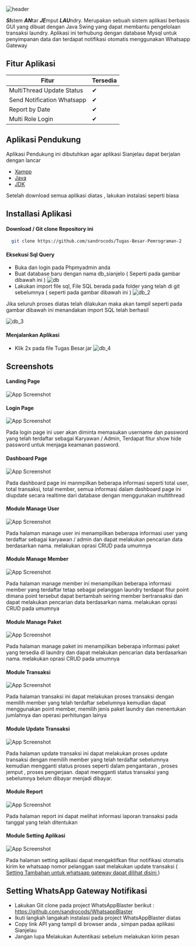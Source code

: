 
![header](https://raw.githubusercontent.com/sandrocods/Tugas-Besar-Pemrograman-2/master/screenshot/header%20sianjelau.png)

***SI***stem ***AN***tar ***JE***mput ***LAU***ndry. Merupakan sebuah sistem aplikasi berbasis GUI yang dibuat dengan Java Swing yang dapat membantu pengelolaan transaksi laundry. Aplikasi ini terhubung dengan database Mysql untuk penyimpanan data dan terdapat notifikasi otomatis menggunakan Whatsapp Gateway

## Fitur Aplikasi

| Fitur             | Tersedia                                                               |
| ----------------- | ------------------------------------------------------------------ |
| MultiThread Update Status | ✔ |
| Send Notification Whatsapp | ✔ |
| Report by Date | ✔ |
| Multi Role Login | ✔ |


## Aplikasi Pendukung
Aplikasi Pendukung ini dibutuhkan agar aplikasi Sianjelau dapat berjalan dengan lancar

 - [Xampp](https://www.apachefriends.org/download.html)
 - [Java](https://www.java.com/download/ie_manual.jsp)
 - [JDK](https://download.oracle.com/java/19/latest/jdk-19_windows-x64_bin.msi)

Setelah download semua aplikasi diatas , lakukan instalasi seperti biasa



## Installasi Aplikasi

#### Download / Git clone Repository ini

```bash
  git clone https://github.com/sandrocods/Tugas-Besar-Pemrograman-2
```

#### Eksekusi Sql Query
-   Buka dan login pada Phpmyadmin anda
-   Buat database baru dengan nama db_sianjelo ( Seperti pada gambar dibawah ini )
    ![db](https://raw.githubusercontent.com/sandrocods/Tugas-Besar-Pemrograman-2/master/screenshot/image.png)
-    Lakukan import file sql, File SQL berada pada folder yang telah di git sebelumnya ( seperti pada gambar dibawah ini )
     ![db_2](https://raw.githubusercontent.com/sandrocods/Tugas-Besar-Pemrograman-2/master/screenshot/import_db.png)

Jika seluruh proses diatas telah dilakukan maka akan tampil seperti pada gambar dibawah ini menandakan import SQL telah berhasil

![db_3](https://raw.githubusercontent.com/sandrocods/Tugas-Besar-Pemrograman-2/master/screenshot/import_db_success.png)


#### Menjalankan Aplikasi
-    Klik 2x pada file Tugas Besar.jar
     ![db_4](https://raw.githubusercontent.com/sandrocods/Tugas-Besar-Pemrograman-2/master/screenshot/ezgif-4-79b547b2f0.gif)
## Screenshots
#### Landing Page
![App Screenshot](https://raw.githubusercontent.com/sandrocods/Tugas-Besar-Pemrograman-2/master/screenshot/1.png)


#### Login Page
![App Screenshot](https://raw.githubusercontent.com/sandrocods/Tugas-Besar-Pemrograman-2/master/screenshot/2.png)

Pada login page ini user akan diminta memasukan username dan password yang telah terdaftar sebagai Karyawan / Admin, Terdapat fitur show hide password untuk menjaga keamanan password.

#### Dashboard Page
![App Screenshot](https://raw.githubusercontent.com/sandrocods/Tugas-Besar-Pemrograman-2/master/screenshot/3.png)

Pada dashboard page ini manmpilkan beberapa informasi seperti total user, total transaksi, total member, semua informasi dalam dashboard page ini diupdate secara realtime dari database dengan menggunakan multithread

#### Module Manage User 
![App Screenshot](https://raw.githubusercontent.com/sandrocods/Tugas-Besar-Pemrograman-2/master/screenshot/4.png)

Pada halaman manage user ini menampilkan beberapa informasi user yang terdaftar sebagai karyawan / admin 
dan dapat melakukan pencarian data berdasarkan nama. melakukan oprasi CRUD pada umumnya

#### Module Manage Member
![App Screenshot](https://raw.githubusercontent.com/sandrocods/Tugas-Besar-Pemrograman-2/master/screenshot/5.png)

Pada halaman manage member ini menampilkan beberapa informasi member yang terdaftar tetap sebagai pelanggan laundry terdapat fitur point dimana point tersebut dapat bertambah seiring member bertransaksi dan dapat melakukan pencarian data berdasarkan nama. melakukan oprasi CRUD pada umumnya

#### Module Manage Paket
![App Screenshot](https://raw.githubusercontent.com/sandrocods/Tugas-Besar-Pemrograman-2/master/screenshot/6.png)

Pada halaman manage paket ini menampilkan beberapa informasi paket yang tersedia di laundry dan dapat melakukan pencarian data berdasarkan nama. melakukan oprasi CRUD pada umumnya

#### Module Transaksi
![App Screenshot](https://raw.githubusercontent.com/sandrocods/Tugas-Besar-Pemrograman-2/master/screenshot/7.png)

Pada halaman transaksi ini dapat melakukan proses transaksi dengan memilih member yang telah terdaftar sebelumnya kemudian dapat menggunakan point member, memilih jenis paket laundry dan menentukan jumlahnya dan operasi perhitungan lainya

#### Module Update Transaksi
![App Screenshot](https://raw.githubusercontent.com/sandrocods/Tugas-Besar-Pemrograman-2/master/screenshot/8.png)

Pada halaman update transaksi ini dapat melakukan proses update transaksi dengan memilih member yang telah terdaftar sebelumnya kemudian mengganti status proses seperti dalam pengantaran , proses jemput , proses pengerjaan. dapat mengganti status transaksi yang sebelumnya belum dibayar menjadi dibayar.

#### Module Report
![App Screenshot](https://raw.githubusercontent.com/sandrocods/Tugas-Besar-Pemrograman-2/master/screenshot/9.png)

Pada halaman report ini dapat melihat informasi laporan transaksi pada tanggal yang telah ditentukan

#### Module Setting Aplikasi
![App Screenshot](https://raw.githubusercontent.com/sandrocods/Tugas-Besar-Pemrograman-2/master/screenshot/10.png)

Pada halaman setting aplikasi dapat mengaktifkan fitur notifikasi otomatis kirim ke whatsaap nomor pelanggan saat melakukan update transaksi ( [Setting Tambahan untuk whatsaap gateway dapat dilihat disini ](https://github.com/sandrocods/Tugas-Besar-Pemrograman-2/new/master?readme=1#setting-whatsapp-gateway-notifikasi))


## Setting WhatsApp Gateway Notifikasi

- Lakukan Git clone pada project WhatsAppBlaster berikut : https://github.com/sandrocods/WhatsappBlaster
- Ikuti langkah langakah instalasi pada project WhatsAppBlaster diatas
- Copy link API yang tampil di browser anda , simpan padaa aplikasi Sianjelau
- Jangan lupa Melakukan Autentikasi sebelum melakukan kirim pesan


